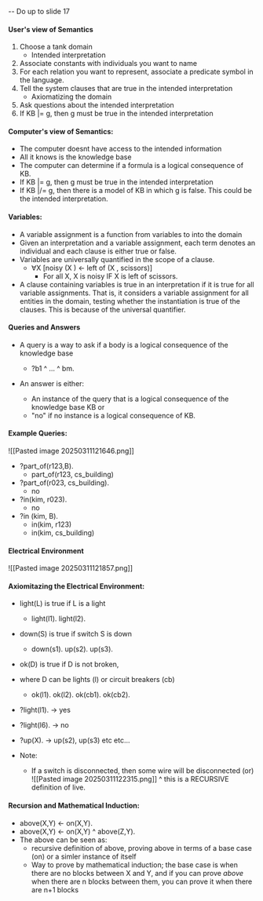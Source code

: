 -- Do up to slide 17

#### User's view of Semantics
1. Choose a tank domain
	- Intended interpretation
2. Associate constants with individuals you want to name
3. For each relation you want to represent, associate a predicate symbol in the language.
4. Tell the system clauses that are true in the intended interpretation
	- Axiomatizing the domain
5. Ask questions about the intended interpretation
6. If KB |= g, then g must be true in the intended interpretation

#### Computer's view of Semantics: 
- The computer doesnt have access to the intended information
- All it knows is the knowledge base
- The computer can determine if a formula is a logical consequence of KB.
- If KB |= g, then g must be true in the intended interpretation
- If KB |/= g, then there is a model of KB in which g is false. This could be the intended interpretation.

#### Variables: 
- A variable assignment is a function from variables to into the domain
- Given an interpretation and a variable assignment, each term denotes an individual and each clause is either true or false.
- Variables are universally quantified in the scope of a clause.
	- ∀X [noisy (X ) ← left of (X , scissors)]
		- For all X, X is noisy IF X is left of scissors.
- A clause containing variables is true in an interpretation if it is true for all variable assignments. That is, it considers a variable assignment for all entities in the domain, testing whether the instantiation is true of the clauses. This is because of the universal quantifier.

#### Queries and Answers
- A query is a way to ask if a body is a logical consequence of the knowledge base 
	- ?b1 ^ ... ^ bm.

- An answer is either:
	- An instance of the query that is a logical consequence of the knowledge base KB or 
	- "no" if no instance is a logical consequence of KB.

#### Example Queries:
![[Pasted image 20250311121646.png]]
- ?part_of(r123,B).
	- part_of(r123, cs_building)
- ?part_of(r023, cs_building).
	- no
- ?in(kim, r023).
	- no
- ?in (kim, B).
	- in(kim, r123)
	- in(kim, cs_building)

#### Electrical Environment
![[Pasted image 20250311121857.png]]

#### Axiomitazing the Electrical Environment:
- light(L) is true if L is a light  
	- light(l1). light(l2).  
- down(S) is true if switch S is down  
	- down(s1). up(s2). up(s3).  
- ok(D) is true if D is not broken,  
- where D can be lights (l) or circuit breakers (cb)  
	- ok(l1). ok(l2). ok(cb1). ok(cb2).

- ?light(l1). -> yes
- ?light(l6). -> no
- ?up(X). -> up(s2), up(s3)
etc etc... 
- Note:
	- If a switch is disconnected, then some wire will be disconnected (or)
![[Pasted image 20250311122315.png]]
^ this is a RECURSIVE definition of live.

#### Recursion and Mathematical Induction:
- above(X,Y) <- on(X,Y).
- above(X,Y) <- on(X,Y) ^ above(Z,Y).
- The above can be seen as:
	- recursive definition of above, proving above in terms of a base case (on) or a simler instance of itself
	- Way to prove by mathematical induction; the base case is when there are no blocks between X and Y, and if you can prove *above* when there are n blocks between them, you can prove it when there are n+1 blocks
